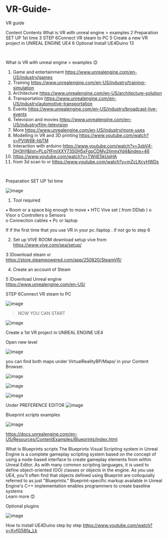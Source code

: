 # VR-Guide-
VR guide 

Content 
Contents
What is VR with unreal engine > examples 	2
Preparation SET UP  1st time	3
STEP 6Connect VR steam   to PC	5
Create a new VR project in UNREAL ENGINE UE4	6
Optional Install  UE4Duino	13


 


What is VR with unreal engine > examples 😊 

1)	Game and entertainment https://www.unrealengine.com/en-US/industry/games  
2)	Training  https://www.unrealengine.com/en-US/industry/training-simulation 
3)	Architecture https://www.unrealengine.com/en-US/architecture-solution 
4)	Transportation https://www.unrealengine.com/en-US/industry/automotive-transportation 
5)	Events https://www.unrealengine.com/en-US/industry/broadcast-live-events 
6)	Television and movies https://www.unrealengine.com/en-US/industry/film-television 
7)	More https://www.unrealengine.com/en-US/industry/more-uses 
8)	Modelling in VR and 3D printing   https://www.youtube.com/watch?v=PViW68-hbTM
9)	Interaction with arduino   https://www.youtube.com/watch?v=3xbV4-DH3hY&list=PLq7fFmlXXY73S0H5xFqpCDMy2IinmsYd4&index=46
10)	https://www.youtube.com/watch?v=TWjtE5kUqHA 
11)	from 3d scan to vr https://www.youtube.com/watch?v=mZcLKcyHWDs 

 


Preparation SET UP  1st time 

![image](https://user-images.githubusercontent.com/46813348/114923107-b5c0e780-9e2c-11eb-84a5-40ce431ddf85.png)

1) Tool required   

•	Room or a space  big enough to move 
•	HTC Vive set  ( from DDlab ) 
o	Visor
o	Controllers 
o	Sensors  
o	Connection cables 
•	Pc or laptop 

If if the first time that you use VR in your pc /laptop . if not go to step  6 

 2) Set up VIVE ROOM download setup vive from https://www.vive.com/sea/setup/   
 

3 )Download steam vr      https://store.steampowered.com/app/250820/SteamVR/  





4)	Create an account of Steam  

 

5 )Download Unreal engine      
https://www.unrealengine.com/en-US/ 
 






STEP 6Connect VR steam   to PC

 ![image](https://user-images.githubusercontent.com/46813348/114928939-79dd5080-9e33-11eb-8de3-94e358bb63ef.png)

  >   NOW YOU CAN START 

![image](https://user-images.githubusercontent.com/46813348/114925797-d6d70780-9e2f-11eb-9168-ab283f66842a.png)






Create a 1st VR project in UNREAL ENGINE UE4 


 


 

Open new level 

 ![image](https://user-images.githubusercontent.com/46813348/114923250-e43ec280-9e2c-11eb-8495-ae568ebb42ff.png)


you can find both maps under VirtualRealityBP/Maps/ in your Content Browser.   

 
 ![image](https://user-images.githubusercontent.com/46813348/114925536-88296d80-9e2f-11eb-8a0a-48424d1a30b6.png)

 
 ![image](https://user-images.githubusercontent.com/46813348/114925477-72b44380-9e2f-11eb-8cfe-375095ad54b1.png)
 
![image](https://user-images.githubusercontent.com/46813348/114925365-4d273a00-9e2f-11eb-8e1e-286ba1591831.png)

 




Under PREFERENCE EDITOR 
 ![image](https://user-images.githubusercontent.com/46813348/114928264-af356e80-9e32-11eb-8252-48bb85184fa1.png)


Blueprint scripts examples 

![image](https://user-images.githubusercontent.com/46813348/114925004-d8ec9680-9e2e-11eb-8523-b3ea66e388fc.png)



 
https://docs.unrealengine.com/en-US/Resources/ContentExamples/Blueprints/index.html 

What is Blueprints scripts
The Blueprints Visual Scripting system in Unreal Engine is a complete gameplay scripting system based on the concept of using a node-based interface to create gameplay elements from within Unreal Editor. As with many common scripting languages, it is used to define object-oriented (OO) classes or objects in the engine. As you use UE4, you'll often find that objects defined using Blueprint are colloquially referred to as just "Blueprints." 
 Blueprint-specific markup available in Unreal Engine's C++ implementation enables programmers to create baseline systems   
 Learn more 😊  


Optional plugins 

![image](https://user-images.githubusercontent.com/46813348/114923392-0e908000-9e2d-11eb-9f06-7a5eadc5850b.png)



How to install UE4Duino step by step 
  https://www.youtube.com/watch?v=XvfG56fa_Lk 

